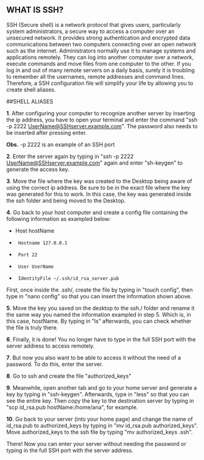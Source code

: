 ## WHAT IS SSH?
SSH (Secure shell) is a network protocol that gives users, particularly system administrators, a secure way to access a computer over an unsecured network. It provides strong authentication and encrypted data communications between two computers connecting over an open network such as the internet. Administrators normally use it to manage systems and applications remotely. They can log into another computer over a network, execute commands and move files from one computer to the other.
If you log in and out of many remote servers on a daily basis, surely it is troubling to remember all the usernames, remote addresses and command lines. Therefore, a SSH configuration file will simplify your life by allowing you to create shell aliases.

##SHELL ALIASES

**1**. After configuring your computer to recognize another server by inserting the ip address, you  have to open your terminal and enter the command "ssh -p 2222 UserName@SSHserver.example.com". The password also needs to be inserted after pressing enter. 

**Obs.** -p 2222 is an example of an SSH port 




**2**. Enter the server again by typing in "ssh -p 2222 UserName@SSHserver.example.com" again and enter "sh-keygen" to generate the access key.





**3**. Move the file where the key was created to the Desktop being aware of using the correct ip address. Be sure to be in the exact file where the key was generated for this to work. In this case, the key was generated inside the ssh folder and being moved to the Desktop.





**4**. Go back to your host computer and create a config file containing the following information as exampled below:

-  Host hostName 
-      Hostname 127.0.0.1 
-      Port 22
-      User UserName 
-      IdentityFile ~/.ssh/id_rsa_server.pub

First, once inside the .ssh/, create the file by typing in "touch config", then type in "nano config" so that you can insert the information shown above.




**5**. Move the key you saved on the desktop to the ssh./ folder and rename it the same way you named the information exampled in step 5. Which is, in this case, hostName. By typing in "ls" afterwards, you can check whether the file is truly there.




**6**. Finally, it is done! You no longer have to type in the full SSH port with the server address to access remotely.



**7**. But now you also want to be able to access it without the need of a password. To do this, enter the server.




**8**. Go to ssh and create the file "authorized_keys"



**9**. Meanwhile, open another tab and go to your home server and generate a key by typing in "ssh-keygen". Afterwards, type in "less" so that you can see the entire key. Then copy the key to the destination server by typing in "scp id_rsa.pub hostName:/home/ana", for example.



**10**. Go back to your server (into your home page) and change the name of id_rsa.pub to authorized_keys by typing in "mv id_rsa.pub authorized_keys". Move authorized_keys to the ssh file by typing "mv authorized_keys .ssh".


There! Now you can enter your server without needing the password or typing in the full SSH port with the server address.

